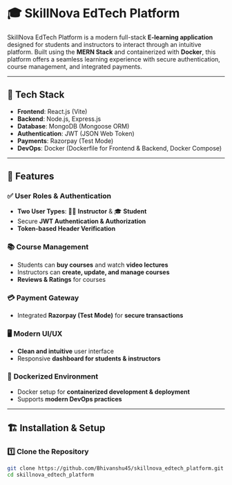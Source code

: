 # 🎓 SkillNova EdTech Platform

SkillNova EdTech Platform is a modern full-stack **E-learning application** designed for students and instructors to interact through an intuitive platform. Built using the **MERN Stack** and containerized with **Docker**, this platform offers a seamless learning experience with secure authentication, course management, and integrated payments.

---

## 🚀 Tech Stack
- **Frontend**: React.js (Vite)  
- **Backend**: Node.js, Express.js  
- **Database**: MongoDB (Mongoose ORM)  
- **Authentication**: JWT (JSON Web Token)  
- **Payments**: Razorpay (Test Mode)  
- **DevOps**: Docker (Dockerfile for Frontend & Backend, Docker Compose)  

---

## 🔧 Features
### ✅ **User Roles & Authentication**
- **Two User Types**: 👨‍🏫 **Instructor** & 🎓 **Student**  
- Secure **JWT Authentication & Authorization**  
- **Token-based Header Verification**  

### 📚 **Course Management**
- Students can **buy courses** and watch **video lectures**  
- Instructors can **create, update, and manage courses**  
- **Reviews & Ratings** for courses  

### 💳 **Payment Gateway**
- Integrated **Razorpay (Test Mode)** for **secure transactions**  

### 🖥️ **Modern UI/UX**
- **Clean and intuitive** user interface  
- Responsive **dashboard for students & instructors**  

### 🐳 **Dockerized Environment**
- Docker setup for **containerized development & deployment**  
- Supports **modern DevOps practices**  

---

## 🏗️ **Installation & Setup**
### **1️⃣ Clone the Repository**
```sh
git clone https://github.com/Bhivanshu45/skillnova_edtech_platform.git
cd skillnova_edtech_platform
